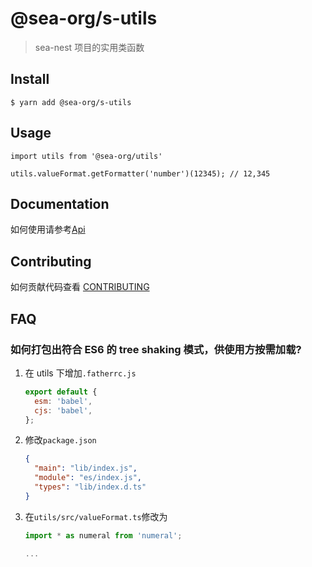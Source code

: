 # @sea-org/s-utils

> sea-nest 项目的实用类函数

## Install

```shell
$ yarn add @sea-org/s-utils
```

## Usage

```
import utils from '@sea-org/utils'

utils.valueFormat.getFormatter('number')(12345); // 12,345

```

## Documentation

如何使用请参考[Api](./docs/index.md)

## Contributing

如何贡献代码查看 [CONTRIBUTING](./CONTRIBUTING.md)

## FAQ

### 如何打包出符合 ES6 的 tree shaking 模式，供使用方按需加载?

1. 在 utils 下增加`.fatherrc.js`

   ```js
   export default {
     esm: 'babel',
     cjs: 'babel',
   };
   ```

2. 修改`package.json`

   ```json
   {
     "main": "lib/index.js",
     "module": "es/index.js",
     "types": "lib/index.d.ts"
   }
   ```

3. 在`utils/src/valueFormat.ts`修改为

   ```ts
   import * as numeral from 'numeral';

   ...
   ```

